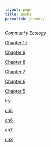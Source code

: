 ```yaml
---
layout: page
title: Books
permalink: /books/
---
```




_Community Ecology_

[Chapter 10](/_posts/2024-08-10-Ch10.md)

[Chapter 9](/_posts/2024-08-09-Ch9.md)

[Chapter 8](/_posts/2024-08-08-Ch8.md)

[Chapter 7](/_posts/2024-08-07-Ch7.md)

[Chapter 6](/_posts/2024-08-06-Ch6.md)

[Chapter 5](/_posts/2024-08-05-Ch5.md)




try

[ch5](documents/Ch5-English.md)

[ch6](documents/Ch6-English.md)

[ch7](documents/Ch7-English.md)

[ch8](documents/Ch8-English.md)

